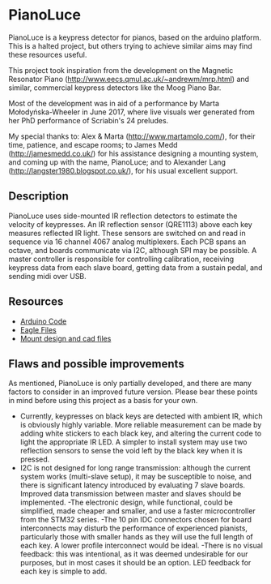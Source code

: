 # PianoLuce

PianoLuce is a keypress detector for pianos, based on the arduino platform. This is a halted project, but others trying to achieve
similar aims may find these resources useful.

This project took inspiration from the development on the Magnetic Resonator Piano (http://www.eecs.qmul.ac.uk/~andrewm/mrp.html) and similar, commercial keypress detectors like the Moog Piano Bar.

Most of the development was in aid of a performance by Marta Mołodyńska-Wheeler in June 2017, where live visuals wer generated from her PhD performance of Scriabin's 24 preludes.

My special thanks to: Alex & Marta (http://www.martamolo.com/), for their time, patience, and escape rooms; to James Medd (http://jamesmedd.co.uk/) for his assistance designing a mounting system, and coming up with the name, PianoLuce; and to Alexander Lang (http://langster1980.blogspot.co.uk/), for his usual excellent support.


## Description

PianoLuce uses side-mounted IR reflection detectors to estimate the velocity of keypresses. An IR reflection sensor (QRE1113) above each key measures reflected IR light. These sensors are switched on and read in sequence via 16 channel 4067 analog multiplexers. Each PCB spans an octave, and boards communicate via I2C, although SPI may be possible. A master controller is responsible for controlling calibration, receiving keypress data from each slave board, getting data from a sustain pedal, and sending midi over USB.

## Resources
- [Arduino Code](https://github.com/ChrisBall/PianoLuce/tree/master/Arduino)
- [Eagle Files](https://github.com/ChrisBall/PianoLuce/tree/master/Eagle)
- [Mount design and cad files](https://github.com/ChrisBall/PianoLuce/tree/master/SVG)

## Flaws and possible improvements

As mentioned, PianoLuce is only partially developed, and there are many factors to consider in an improved future version. Please bear these points in mind before using this project as a basis for your own.
- Currently, keypresses on black keys are detected with ambient IR, which is obviously highly variable. More reliable measurement can be made by adding white stickers to each black key, and altering the current code to light the appropriate IR LED. A simpler to install system may use two reflection sensors to sense the void left by the black key when it is pressed.
- I2C is not designed for long range transmission: although the current system works (multi-slave setup), it may be susceptible to noise, and there is significant latency introduced by evaluating 7 slave boards. Improved data transmission between master and slaves should be implemented.
-The electronic design, while functional, could be simplified, made cheaper and smaller, and use a faster microcontroller from the STM32 series.
-The 10 pin IDC connectors chosen for board interconnects may disturb the performance of experienced pianists, particularly those with smaller hands as they will use the full length of each key. A lower profile interconnect would be ideal.
-There is no visual feedback: this was intentional, as it was deemed undesirable for our purposes, but in most cases it should be an option. LED feedback for each key is simple to add.
